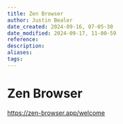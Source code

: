 ```yaml
---
title: Zen Browser
author: Justin Bealer
date_created: 2024-09-16, 07-05-30
date_modified: 2024-09-17, 11-00-59
reference: 
description: 
aliases: 
tags: 
---
```

# Zen Browser

https://zen-browser.app/welcome

 
